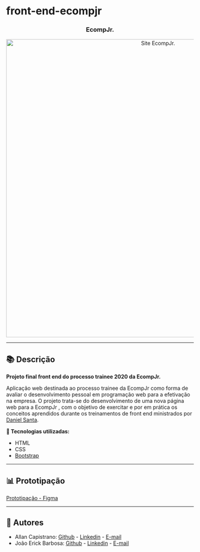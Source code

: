 # front-end-ecompjr

<h3 align="center">EcompJr.</h3>
<p align="center">
  <img src="https://i.imgur.com/pLt2XCk.png" alt="Site EcompJr." width="800px">
</p>

------------

## 📚 Descrição ##
**Projeto final front end do processo trainee 2020 da EcompJr.**

Aplicação web destinada ao processo trainee da EcompJr como forma de avaliar o desenvolvimento pessoal em programação web para a efetivação na empresa.
O projeto trata-se do desenvolvimento de uma nova página web para a EcompJr , com o objetivo de exercitar e por em prática os conceitos aprendidos durante os treinamentos de front end ministrados por [Daniel Santa](https://github.com/DanielSRS).

**🔗 Tecnologias utilizadas:**
- HTML
- CSS
- [Bootstrap](https://getbootstrap.com/)

------------

## 📊 Prototipação ##
[Prototipação - Figma](https://www.figma.com/file/4LLJrfLZiRl2BKpNDqZe0n/Site-EcompJr?node-id=0%3A1)

------------

## 📌 Autores ##
- Allan Capistrano: [Github](https://github.com/AllanCapistrano) - [Linkedin](https://www.linkedin.com/in/allancapistrano/) - [E-mail](https://mail.google.com/mail/u/0/?view=cm&fs=1&tf=1&source=mailto&to=asantos@ecomp.uefs.br)
- João Erick Barbosa: [Github](https://github.com/JoaoErick) - [Linkedin](https://www.linkedin.com/in/joão-erick-barbosa-9050801b0/) - [E-mail](https://mail.google.com/mail/u/0/?view=cm&fs=1&tf=1&source=mailto&to=jsilva@ecomp.uefs.br)

